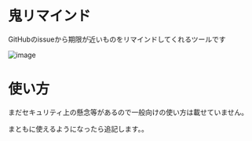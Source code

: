 # 鬼リマインド

GitHubのissueから期限が近いものをリマインドしてくれるツールです

![image](https://user-images.githubusercontent.com/38032069/232654676-cebfa4d0-142f-4396-b550-0a5195f42f44.png)

# 使い方

まだセキュリティ上の懸念等があるので一般向けの使い方は載せていません。

まともに使えるようになったら追記します。。